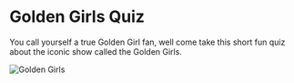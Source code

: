 # Golden Girls Quiz

You call yourself a true Golden Girl fan, well come take this short fun quiz about the iconic show called the Golden Girls.

![Golden Girls](https://nypost.com/wp-content/uploads/sites/2/2020/07/golden-girls-home-01-1.jpg?quality=90&strip=all)
